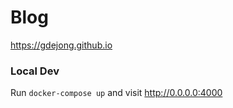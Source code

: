 # Blog

https://gdejong.github.io

### Local Dev

Run `docker-compose up` and visit http://0.0.0.0:4000
